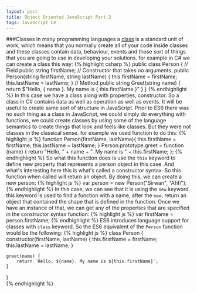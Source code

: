 ```yaml
---
layout: post
title: Object Oriented JavaScript Part 2
tags: JavaScript C#
---
```

###Classes
In many programming languages a [class](https://en.wikipedia.org/wiki/Class_(computer_programming)) is a standard unit of work, which means that you normally create all of your code inside classes and these classes contain data, behaviour, events and those sort of things that you are going to use in developing your solutions. for example in C# we can create a class this way:
{% highlight csharp %}
public class Person
{
    // Field
    public string firstName;
	// Constructor that takes no arguments.
    public Person(string firstName, string lastName)
    {
        this.firstName = firstName;
        this.lastName = lastName;
    }
    // Method
    public string Greet(string name)
    {
        return $"Hello, { name }. My name is { this.firstName }"
    }
}
{% endhighlight %}
In this case we have a class along with properties, constructor. So a class in C# contains data as well as operation as well as events. It will be useful to create same sort of structure in JavaScript. Prior to ES6 there was no such thing as a class in JavaScript, we could simply do everything with functions, we could create classes by using some of the language semantics to create things that look and feels like classes. But they were not classes in the classical sense. for example we used function to do this:
{% highlight js %}
function Person(firstName, lastName){
	this.firstName = firstName;
	this.lastName = lastName;
}
Person.prototype.greet = function (name) {
	return "Hello, " + name + ". My name is " + this.firstName;
};
{% endhighlight %}
So what this function does is use the `this` keyword to define new property that represents a person object in this case. And what's interesting here this is what's called a constructor syntax. So this function when called will return an object. By doing this, we can create a new person:
{% highlight js %}
var person = new Person("Sirwan", "Afifi");
{% endhighlight %}
In this case, we can see that it is using the `new` keyword. this keyword is used to find a function with a name, after the `new`, return an object that contained the shape that is defined in the function. Once we have an instance of that, we can get any of the properties that are specified in the constructor syntax function:
{% highlight js %}
var firstName = person.firstName;
{% endhighlight %}
ES6 introduces language support for classes with `class` keyword. So the ES6 equivalent of the `Person` function would be the following:
{% highlight js %}
class Person {
	constructor(firstName, lastName) {
		this.firstName = firstName;
		this.lastName = lastName;
	}
	
	greet(name) {
		return `Hello, ${name}. My name is ${this.firstName}`;
	}
}	
{% endhighlight %}